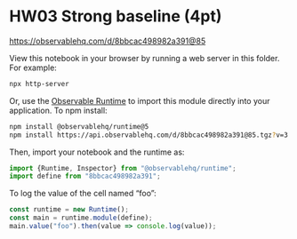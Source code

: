 # HW03 Strong baseline (4pt)

https://observablehq.com/d/8bbcac498982a391@85

View this notebook in your browser by running a web server in this folder. For
example:

~~~sh
npx http-server
~~~

Or, use the [Observable Runtime](https://github.com/observablehq/runtime) to
import this module directly into your application. To npm install:

~~~sh
npm install @observablehq/runtime@5
npm install https://api.observablehq.com/d/8bbcac498982a391@85.tgz?v=3
~~~

Then, import your notebook and the runtime as:

~~~js
import {Runtime, Inspector} from "@observablehq/runtime";
import define from "8bbcac498982a391";
~~~

To log the value of the cell named “foo”:

~~~js
const runtime = new Runtime();
const main = runtime.module(define);
main.value("foo").then(value => console.log(value));
~~~
